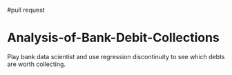 
#pull request
# Analysis-of-Bank-Debit-Collections
Play bank data scientist and use regression discontinuity to see which debts are worth collecting.
